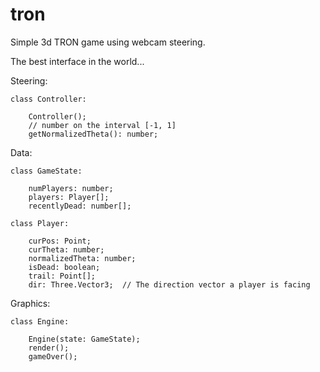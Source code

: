 tron
====

Simple 3d TRON game using webcam steering.

The best interface in the world...

Steering:

    class Controller:

        Controller();
        // number on the interval [-1, 1]
        getNormalizedTheta(): number;

Data:

    class GameState:

        numPlayers: number;
        players: Player[];
        recentlyDead: number[];

    class Player:

        curPos: Point;
        curTheta: number;
        normalizedTheta: number;
        isDead: boolean;
        trail: Point[];
        dir: Three.Vector3;  // The direction vector a player is facing


Graphics:

    class Engine:

        Engine(state: GameState);
        render();
        gameOver();
